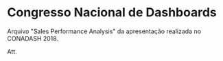 # Congresso Nacional de Dashboards

Arquivo "Sales Performance Analysis" da apresentação realizada no CONADASH 2018.

Att.
